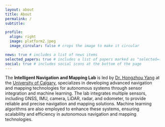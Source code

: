 ```yaml
---
layout: about
title: About
permalink: /
subtitle:

profile:
  align: right
  image: platform2.jpeg
  image_circular: false # crops the image to make it circular

news: true # includes a list of news items
selected_papers: true # includes a list of papers marked as "selected={true}"
social: true # includes social icons at the bottom of the page
---
```


The **Intelligent Navigation and Mapping Lab**
is led by [Dr. Hongzhou Yang](https://profiles.ucalgary.ca/hongzhou-yang) at the [University of Calgary](https://www.ucalgary.ca/), specializes in developing advanced navigation and mapping technologies for autonomous systems through sensor integration and machine learning. The lab integrates multiple sensors, including GNSS, IMU, camera, LiDAR, radar, and odometer, to provide reliable and precise navigation and mapping solutions. Machine learning algorithms are also employed to enhance these systems, ensuring scalability and efficiency in autonomous navigation and mapping technologies.
